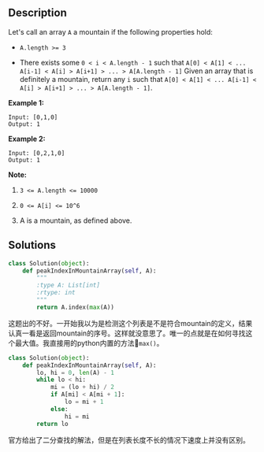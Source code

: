 ## Description
Let's call an array ``A`` a mountain if the following properties hold:

- ``A.length >= 3``

- There exists some ``0 < i < A.length - 1`` such that ``A[0] < A[1] < ... A[i-1] < A[i] > A[i+1] > ... > A[A.length - 1]``
Given an array that is definitely a mountain, return any ``i`` such that ``A[0] < A[1] < ... A[i-1] < A[i] > A[i+1] > ... > A[A.length - 1]``.

**Example 1:**
```
Input: [0,1,0]
Output: 1
```

**Example 2:**
```
Input: [0,2,1,0]
Output: 1
```

**Note:**

1. ``3 <= A.length <= 10000``

2. ``0 <= A[i] <= 10^6``

3. A is a mountain, as defined above.

## Solutions

```python
class Solution(object):
    def peakIndexInMountainArray(self, A):
        """
        :type A: List[int]
        :rtype: int
        """
        return A.index(max(A))
```
这题出的不好。一开始我以为是检测这个列表是不是符合mountain的定义，结果认真一看是返回mountain的序号。这样就没意思了。唯一的点就是在如何寻找这个最大值。我直接用的python内置的方法``max()``。

```python
class Solution(object):
    def peakIndexInMountainArray(self, A):
        lo, hi = 0, len(A) - 1
        while lo < hi:
            mi = (lo + hi) / 2
            if A[mi] < A[mi + 1]:
                lo = mi + 1
            else:
                hi = mi
        return lo
```

官方给出了二分查找的解法，但是在列表长度不长的情况下速度上并没有区别。